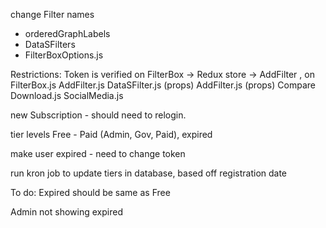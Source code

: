 change Filter names

- orderedGraphLabels
- DataSFilters
- FilterBoxOptions.js

Restrictions:
Token is verified on FilterBox ->
Redux store ->
AddFilter , on FilterBox.js
AddFilter.js
DataSFilter.js (props)
AddFilter.js (props)
Compare
Download.js
SocialMedia.js

new Subscription - should need to relogin.

tier levels
Free - Paid (Admin, Gov, Paid), expired

make user expired - need to change token

run kron job to update tiers in database, based off registration date

To do:
Expired should be same as Free

Admin not showing expired
